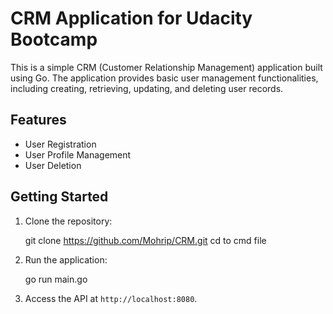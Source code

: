 # CRM Application for Udacity Bootcamp

This is a simple CRM (Customer Relationship Management) application built using Go. The application provides basic user management functionalities, including creating, retrieving, updating, and deleting user records.


## Features

- User Registration
- User Profile Management
- User Deletion

## Getting Started

1. Clone the repository:
   
   git clone <https://github.com/Mohrip/CRM.git>
   cd to cmd file
   

2. Run the application:

   go run main.go


3. Access the API at `http://localhost:8080`.




